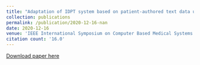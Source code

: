 ```yaml
---
title: "Adaptation of IDPT system based on patient-authored text data using NLP"
collection: publications
permalink: /publication/2020-12-16-nan
date: 2020-12-16
venue: 'IEEE International Symposium on Computer Based Medical Systems'
citation count: '16.0'
---
```

[Download paper here](https://scholar.google.com/citations?view_op=view_citation&hl=en&user=CCckbEUAAAAJ&citation_for_view=CCckbEUAAAAJ:fPk4N6BV_jEC)
